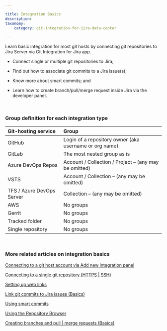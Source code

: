 ```yaml
---

title: Integration Basics
description:
taxonomy:
    category: git-integration-for-jira-data-center

---
```


Learn basic integration for most git hosts by connecting git repositories to Jira Server via Git Integration for Jira app.

*   Connect single or multiple git repositories to Jira;

*   Find out how to associate git commits to a Jira issue(s);

*   Know more about smart commits; and

*   Learn how to create branch/pull/merge request inside Jira via the developer panel.

&nbsp;

### Group definition for each integration type

| Git-hosting service | Group |
| :--- | :--- |
| GitHub | Login of a repository owner (aka username or org name) |
| GitLab | The most nested group as is |
| Azure DevOps Repos | Account / Collection / Project – (any may be omitted) |
| VSTS | Account / Collection – (any may be omitted) |
| TFS / Azure DevOps Server | Collection – (any may be omitted) |
| AWS | No groups |
| Gerrit | No groups |
| Tracked folder | No groups |
| Single repository | No groups |

&nbsp;

### More related articles on integration basics

[Connecting to a git host account via Add new integration panel](/git-integration-for-jira-data-center/connecting-to-a-git-host-account-via-Add-new-integration-panel-gij-self-managed)

[Connecting to a single git repository (HTTPS | SSH)](/git-integration-for-jira-data-center/connecting-to-a-single-git-repository-(HTTPS-SSH)-gij-self-managed)

[Setting up web links](/git-integration-for-jira-data-center-gij-self-managed/setting-up-web-links-gij-self-managed)

[Link git commits to Jira issues (Basics)](/git-integration-for-jira-data-center/Link-git-commits-to-Jira-issues-(Basics)-gij-self-managed)

[Using smart commits](/git-integration-for-jira-data-center/using-smart-commits-gij-self-managed)

[Using the Repository Browser](/git-integration-for-jira-data-center/using-the-repository-browser-gij-self-managed)

[Creating branches and pull | merge requests (Basics)](/git-integration-for-jira-data-center/Creating-branches-and-pull-merge-requests-(Basics)-gij-self-managed)

